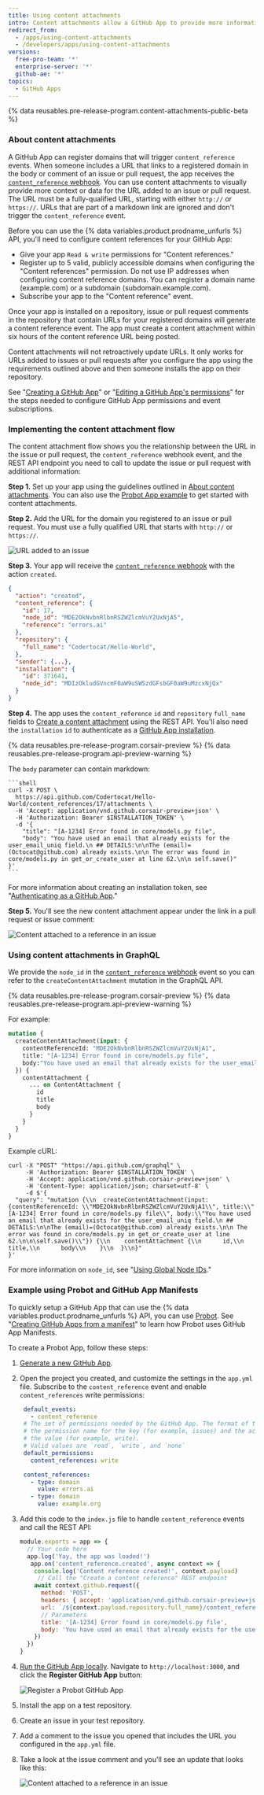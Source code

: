 ```yaml
---
title: Using content attachments
intro: Content attachments allow a GitHub App to provide more information in GitHub for URLs that link to registered domains. GitHub renders the information provided by the app under the URL in the body or comment of an issue or pull request.
redirect_from:
  - /apps/using-content-attachments
  - /developers/apps/using-content-attachments
versions:
  free-pro-team: '*'
  enterprise-server: '*'
  github-ae: '*'
topics:
  - GitHub Apps
---
```

{% data reusables.pre-release-program.content-attachments-public-beta %}

### About content attachments

A GitHub App can register domains that will trigger `content_reference` events. When someone includes a URL that links to a registered domain in the body or comment of an issue or pull request, the app receives the [`content_reference` webhook](/webhooks/event-payloads/#content_reference). You can use content attachments to visually provide more context or data for the URL added to an issue or pull request. The URL must be a fully-qualified URL, starting with either `http://` or `https://`. URLs that are part of a markdown link are ignored and don't trigger the `content_reference` event.

Before you can use the {% data variables.product.prodname_unfurls %} API, you'll need to configure content references for your GitHub App:
* Give your app `Read & write` permissions for "Content references."
* Register up to 5 valid, publicly accessible domains when configuring the "Content references" permission. Do not use IP addresses when configuring content reference domains. You can register a domain name (example.com) or a subdomain (subdomain.example.com).
* Subscribe your app to the "Content reference" event.

Once your app is installed on a repository, issue or pull request comments in the repository that contain URLs for your registered domains will generate a content reference event. The app must create a content attachment within six hours of the content reference URL being posted.

Content attachments will not retroactively update URLs. It only works for URLs added to issues or pull requests after you configure the app using the requirements outlined above and then someone installs the app on their repository.

See "[Creating a GitHub App](/apps/building-github-apps/creating-a-github-app/)" or "[Editing a GitHub App's permissions](/apps/managing-github-apps/editing-a-github-app-s-permissions/)" for the steps needed to configure GitHub App permissions and event subscriptions.

### Implementing the content attachment flow

The content attachment flow shows you the relationship between the URL in the issue or pull request, the `content_reference` webhook event, and the REST API endpoint you need to call to update the issue or pull request with additional information:

**Step 1.** Set up your app using the guidelines outlined in [About content attachments](#about-content-attachments). You can also use the [Probot App example](#example-using-probot-and-github-app-manifests) to get started with content attachments.

**Step 2.** Add the URL for the domain you registered to an issue or pull request. You must use a fully qualified URL that starts with `http://` or `https://`.

![URL added to an issue](/assets/images/github-apps/github_apps_content_reference.png)

**Step 3.** Your app will receive the [`content_reference` webhook](/webhooks/event-payloads/#content_reference) with the action `created`.

``` json
{
  "action": "created",
  "content_reference": {
    "id": 17,
    "node_id": "MDE2OkNvbnRlbnRSZWZlcmVuY2UxNjA5",
    "reference": "errors.ai"
  },
  "repository": {
    "full_name": "Codertocat/Hello-World",
  },
  "sender": {...},
  "installation": {
    "id": 371641,
    "node_id": "MDIzOkludGVncmF0aW9uSW5zdGFsbGF0aW9uMzcxNjQx"
  }
}
```

**Step 4.** The app uses the `content_reference` `id` and `repository` `full_name` fields to [Create a content attachment](/rest/reference/apps#create-a-content-attachment) using the REST API. You'll also need the `installation` `id` to authenticate as a [GitHub App installation](/apps/building-github-apps/authenticating-with-github-apps/#authenticating-as-an-installation).

{% data reusables.pre-release-program.corsair-preview %}
{% data reusables.pre-release-program.api-preview-warning %}

The `body` parameter can contain markdown:

    ```shell
    curl -X POST \
      https://api.github.com/Codertocat/Hello-World/content_references/17/attachments \
      -H 'Accept: application/vnd.github.corsair-preview+json' \
      -H 'Authorization: Bearer $INSTALLATION_TOKEN' \
      -d '{
    	"title": "[A-1234] Error found in core/models.py file",
    	"body": "You have used an email that already exists for the user_email_uniq field.\n ## DETAILS:\n\nThe (email)=(Octocat@github.com) already exists.\n\n The error was found in core/models.py in get_or_create_user at line 62.\n\n self.save()"
    }'
    ```

For more information about creating an installation token, see "[Authenticating as a GitHub App](/apps/building-github-apps/authenticating-with-github-apps/#authenticating-as-an-installation)."

**Step 5.** You'll see the new content attachment appear under the link in a pull request or issue comment:

![Content attached to a reference in an issue](/assets/images/github-apps/content_reference_attachment.png)

### Using content attachments in GraphQL
We provide the `node_id` in the [`content_reference` webhook](/webhooks/event-payloads/#content_reference) event so you can refer to the `createContentAttachment` mutation in the GraphQL API.

{% data reusables.pre-release-program.corsair-preview %}
{% data reusables.pre-release-program.api-preview-warning %}

For example:

``` graphql
mutation {
  createContentAttachment(input: {
    contentReferenceId: "MDE2OkNvbnRlbnRSZWZlcmVuY2UxNjA1",
    title: "[A-1234] Error found in core/models.py file",
    body:"You have used an email that already exists for the user_email_uniq field.\n ## DETAILS:\n\nThe (email)=(Octocat@github.com) already exists.\n\n The error was found in core/models.py in get_or_create_user at line 62.\n\n self.save()"
  }) {
    contentAttachment {
      ... on ContentAttachment {
        id
        title
        body
      }
    }
  }
}
```
Example cURL:

```shell
curl -X "POST" "https://api.github.com/graphql" \
     -H 'Authorization: Bearer $INSTALLATION_TOKEN' \
     -H 'Accept: application/vnd.github.corsair-preview+json' \
     -H 'Content-Type: application/json; charset=utf-8' \
     -d $'{
  "query": "mutation {\\n  createContentAttachment(input:{contentReferenceId: \\"MDE2OkNvbnRlbnRSZWZlcmVuY2UxNjA1\\", title:\\"[A-1234] Error found in core/models.py file\\", body:\\"You have used an email that already exists for the user_email_uniq field.\n ## DETAILS:\n\nThe (email)=(Octocat@github.com) already exists.\n\n The error was found in core/models.py in get_or_create_user at line 62.\n\n\self.save()\\"}) {\\n    contentAttachment {\\n      id,\\n      title,\\n      body\\n    }\\n  }\\n}"
}'
```

For more information on `node_id`, see "[Using Global Node IDs](/graphql/guides/using-global-node-ids)."

### Example using Probot and GitHub App Manifests

To quickly setup a GitHub App that can use the {% data variables.product.prodname_unfurls %} API, you can use [Probot](https://probot.github.io/). See "[Creating GitHub Apps from a manifest](/apps/building-github-apps/creating-github-apps-from-a-manifest/)" to learn how Probot uses GitHub App Manifests.

To create a Probot App, follow these steps:

1. [Generate a new GitHub App](https://probot.github.io/docs/development/#generating-a-new-app).
2. Open the project you created, and customize the settings in the `app.yml` file. Subscribe to the `content_reference` event and enable `content_references` write permissions:

   ``` yml
    default_events:
      - content_reference
    # The set of permissions needed by the GitHub App. The format of the object uses
    # the permission name for the key (for example, issues) and the access type for
    # the value (for example, write).
    # Valid values are `read`, `write`, and `none`
    default_permissions:
      content_references: write

    content_references:
      - type: domain
        value: errors.ai
      - type: domain
        value: example.org
   ```

3. Add this code to the `index.js` file to handle `content_reference` events and call the REST API:

    ``` javascript
    module.exports = app => {
      // Your code here
      app.log('Yay, the app was loaded!')
       app.on('content_reference.created', async context => {
        console.log('Content reference created!', context.payload)
         // Call the "Create a content reference" REST endpoint
        await context.github.request({
          method: 'POST',
          headers: { accept: 'application/vnd.github.corsair-preview+json' },
          url: `/${context.payload.repository.full_name}/content_references/${context.payload.content_reference.id}/attachments`,
          // Parameters
          title: '[A-1234] Error found in core/models.py file',
          body: 'You have used an email that already exists for the user_email_uniq field.\n ## DETAILS:\n\nThe (email)=(Octocat@github.com) already exists.\n\n The error was found in core/models.py in get_or_create_user at line 62.\n\nself.save()'
        })
      })
    }
    ```

4. [Run the GitHub App locally](https://probot.github.io/docs/development/#running-the-app-locally). Navigate to `http://localhost:3000`, and click the **Register GitHub App** button:

   ![Register a Probot GitHub App](/assets/images/github-apps/github_apps_probot-registration.png)

5. Install the app on a test repository.
6. Create an issue in your test repository.
7. Add a comment to the issue you opened that includes the URL you configured in the `app.yml` file.
8. Take a look at the issue comment and you'll see an update that looks like this:

   ![Content attached to a reference in an issue](/assets/images/github-apps/content_reference_attachment.png)
